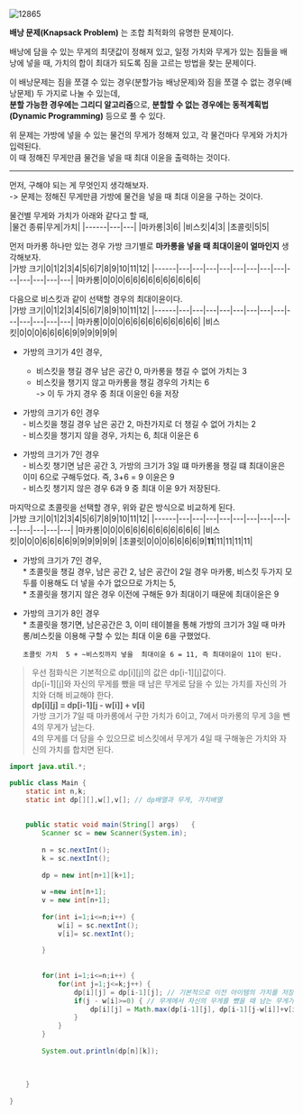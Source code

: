 ![12865](https://user-images.githubusercontent.com/58028527/80365111-0c52b000-88c2-11ea-9282-458a7dc2ea84.png)    

**배낭 문제(Knapsack Problem)** 는 조합 최적화의 유명한 문제이다.    

배낭에 담을 수 있는 무게의 최댓값이 정해져 있고, 일정 가치와 무게가 있는 짐들을 배낭에 넣을 때, 가치의 합이 최대가 되도록 짐을 고르는 방법을 찾는 문제이다.       

이 배낭문제는 짐을 쪼갤 수 있는 경우(분할가능 배낭문제)와 짐을 쪼갤 수 없는 경우(배낭문제) 두 가지로 나눌 수 있는데,      
**분할 가능한 경우에는 그리디 알고리즘**으로, **분할할 수 없는 경우에는 동적계획법(Dynamic Programming)** 등으로 풀 수 있다.     

위 문제는 가방에 넣을 수 있는 물건의 무게가 정해져 있고, 각 물건마다 무게와 가치가 입력된다.    
이 때 정해진 무게만큼 물건을 넣을 때 최대 이윤을 출력하는 것이다.    

***

먼저, 구해야 되는 게 무엇인지 생각해보자.    
-> 문제는 정해진 무게만큼 가방에 물건을 넣을 때 최대 이윤을 구하는 것이다.    

물건별 무게와 가치가 아래와 같다고 할 때,    
|물건 종류|무게|가치|
|------|---|---|
|마카롱|3|6|
|비스킷|4|3|
|초콜릿|5|5|      

먼저 마카롱 하나만 있는 경우 가방 크기별로 **마카롱을 넣을 때 최대이윤이 얼마인지** 생각해보자.         
|가방 크기|0|1|2|3|4|5|6|7|8|9|10|11|12|
|------|---|---|---|---|---|---|---|---|---|---|---|---|---|
|마카롱|0|0|0|6|6|6|6|6|6|6|6|6|6|      

다음으로 비스킷과 같이 선택할 경우의 최대이윤이다.    
|가방 크기|0|1|2|3|4|5|6|7|8|9|10|11|12|
|------|---|---|---|---|---|---|---|---|---|---|---|---|---|
|마카롱|0|0|0|6|6|6|6|6|6|6|6|6|6|
|비스킷|0|0|0|6|6|6|6|9|9|9|9|9|9|    

   * 가방의 크기가 4인 경우,     
      - 비스킷을 챙길 경우 남은 공간 0, 마카롱을 챙길 수 없어 가치는 3    
      - 비스킷을 챙기지 않고 마카롱을 챙길 경우의 가치는 6    
   	-> 이 두 가지 경우 중 최대 이윤인 6을 저장    
	    
   * 가방의 크기가 6인 경우    
   	- 비스킷을 챙길 경우 남은 공간 2, 마찬가지로 더 챙길 수 없어 가치는 2    
  	- 비스킷을 챙기지 않을 경우, 가치는 6, 최대 이윤은 6      
	    
   * 가방의 크기가 7인 경우    
  	- 비스킷 챙기면 남은 공간 3, 가방의 크기가 3일 떄 마카롱을 챙길 떄 최대이윤은 이미 6으로 구해두었다. 즉, 3+6 = 9 이윤은 9    
   	- 비스킷 챙기지 않은 경우 6과 9 중 최대 이윤 9가 저장된다.    

마지막으로 초콜릿을 선택할 경우, 위와 같은 방식으로 비교하게 된다.      
|가방 크기|0|1|2|3|4|5|6|7|8|9|10|11|12|
|------|---|---|---|---|---|---|---|---|---|---|---|---|---|
|마카롱|0|0|0|6|6|6|6|6|6|6|6|6|6|
|비스킷|0|0|0|6|6|6|6|9|9|9|9|9|9|
|초콜릿|0|0|0|6|6|6|6|9|**11**|11|11|11|11|    

   - 가방의 크기가 7인 경우,      
   	* 초콜릿을 챙길 경우, 남은 공간 2, 남은 공간이 2일 경우 마카롱, 비스킷 두가지 모두를 이용해도 더 넣을 수가 없으므로 가치는 5,    
   	* 초콜릿을 챙기지 않은 경우 이전에 구해둔 9가 최대이기 때문에 최대이윤은 9     

 

   - 가방의 크기가 8인 경우        
   	* 초콜릿을 챙기면, 남은공간은 3, 이미 테이블을 통해 가방의 크기가 3일 때 마카롱/비스킷을 이용해 구할 수 있는 최대 이윤 6을 구했었다.     

         초콜릿 가치  5 + ~비스킷까지 넣을  최대이윤 6 = 11, 즉 최대이윤이 11이 된다.     



> 우선 점화식은 기본적으로 dp[i][j]의 값은 dp[i-1][j]값이다.     
dp[i-1][j]와 자신의 무게를 뺐을 때 남은 무게로 담을 수 있는 가치를 자신의 가치와 더해 비교해야 한다.    
**dp[i][j] =  dp[i-1][j - w[i]] + v[i]**              
가방 크기가 7일 때 마카롱에서 구한 가치가 6이고, 7에서 마카롱의 무게 3을 뺀 4의 무게가 남는다.   
4의 무게를 더 담을 수 있으므로 비스킷에서 무게가 4일 때 구해놓은 가치와 자신의 가치를 합치면 된다.

```java
import java.util.*;

public class Main {
	static int n,k;
	static int dp[][],w[],v[]; // dp배열과 무게, 가치배열
	
	
	public static void main(String[] args)   {
		Scanner sc = new Scanner(System.in);
		
		n = sc.nextInt();
		k = sc.nextInt();
		
		dp = new int[n+1][k+1];
		
		w =new int[n+1];
		v = new int[n+1];
		
		for(int i=1;i<=n;i++) {			
			w[i] = sc.nextInt();
			v[i]= sc.nextInt();
		
		}
		
		
		for(int i=1;i<=n;i++) {
			for(int j=1;j<=k;j++) {
				dp[i][j] = dp[i-1][j]; // 기본적으로 이전 아이템의 가치를 저장한다.
				if(j - w[i]>=0) { // 무게에서 자신의 무게를 뺐을 때 남는 무게가 존재하면,
					dp[i][j] = Math.max(dp[i-1][j], dp[i-1][j-w[i]]+v[i]); // 이전 아이템에서 구한 가치와 남은 무게의 가치 + 자신의 가치 중 큰 값을 취한다.
				}
			}
		}
		
		System.out.println(dp[n][k]);
		
		
		
	}
	
}
```
